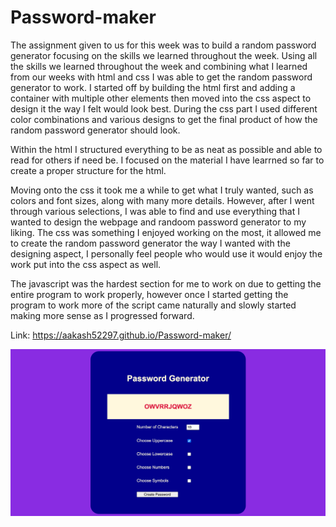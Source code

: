 # Password-maker
The assignment given to us for this week was to build a random password generator focusing on the skills we learned throughout the week. Using all the skills we learned throughout the week and combining what I learned from our weeks with html and css I was able to get the random password generator to work. I started off by building the html first and adding a container with multiple other elements then moved into the css aspect to design it the way I felt would look best. During the css part I used different color combinations and various designs to get the final product of how the random password generator should look.

Within the html I structured everything to be as neat as possible and able to read for others if need be. I focused on the material I have learrned so far to create a proper structure for the html.

Moving onto the css it took me a while to get what I truly wanted, such as colors and font sizes, along with many more details. However, after I went through various selections, I was able to find and use everything that I wanted to design the webpage and randoom password generator to my liking. The css was something I enjoyed working on the most, it allowed me to create the random password generator the way I wanted with the designing aspect, I personally feel people who would use it would enjoy the work put into the css aspect as well.

The javascript was the hardest section for me to work on due to getting the entire program to work properly, however once I started getting the program to work more of the script came naturally and slowly started making more sense as I progressed forward. 

Link: https://aakash52297.github.io/Password-maker/

![The Password Generator application displays a red button to "Generate Password".](Assets/screencapture-file-Users-aakashsharma-Desktop-Password-maker-index-html-2021-02-27-09_54_00.png)